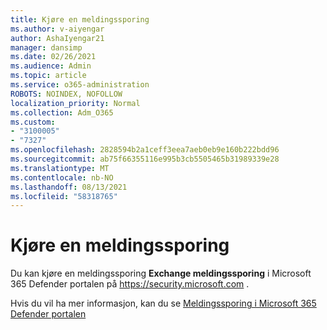 ```yaml
---
title: Kjøre en meldingssporing
ms.author: v-aiyengar
author: AshaIyengar21
manager: dansimp
ms.date: 02/26/2021
ms.audience: Admin
ms.topic: article
ms.service: o365-administration
ROBOTS: NOINDEX, NOFOLLOW
localization_priority: Normal
ms.collection: Adm_O365
ms.custom:
- "3100005"
- "7327"
ms.openlocfilehash: 2828594b2a1ceff3eea7aeb0eb9e160b222bdd96
ms.sourcegitcommit: ab75f66355116e995b3cb5505465b31989339e28
ms.translationtype: MT
ms.contentlocale: nb-NO
ms.lasthandoff: 08/13/2021
ms.locfileid: "58318765"
---
```

# <a name="run-a-message-trace"></a>Kjøre en meldingssporing

Du kan kjøre en meldingssporing **Exchange meldingssporing** i Microsoft 365 Defender portalen på <https://security.microsoft.com> .

Hvis du vil ha mer informasjon, kan du se [Meldingssporing i Microsoft 365 Defender portalen](https://docs.microsoft.com/microsoft-365/security/office-365-security/message-trace-scc)
